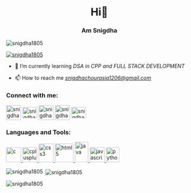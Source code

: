 <h1 align="center">Hi👋 </h1>
<h3 align="center">Am Snigdha</h3>

<p align="left"> <img
        src="https://komarev.com/ghpvc/?username=snigdha1805&label=Profile%20views&color=0e75b6&style=flat"
        alt="snigdha1805" /> </p>

<p align="left"> <a href="https://github.com/ryo-ma/github-profile-trophy"><img
            src="https://github-profile-trophy.vercel.app/?username=snigdhachourasia1805" alt="snigdha1805" /></a> </p>

- 🌱 I’m currently learning *DSA in CPP and FULL STACK DEVELOPMENT*

- 📫 How to reach me *snigdhachourasia1206@gmail.com*

<h3 align="left">Connect with me:</h3>
<p align="left">
    <a href="https://linkedin.com/in/snigdha chourasia" target="blank"><img align="center"
            src="https://cdn-icons-png.flaticon.com/512/174/174857.png" alt="snigdha chourasia" height="40"
            width="40" /></a>
    <a href="https://www.codechef.com/users/snigdha1206" target="blank"><img align="center"
            src="https://cdn.jsdelivr.net/npm/simple-icons@3.1.0/icons/codechef.svg" alt="snigdha1206" height="30"
            width="40" /></a>
    <a href="https://www.hackerrank.com/snigdha0026" target="blank"><img align="center"
            src="https://upload.wikimedia.org/wikipedia/commons/thumb/4/40/HackerRank_Icon-1000px.png/800px-HackerRank_Icon-1000px.png"
            alt="snigdha0026" height="40" width="40" /></a>
    <a href="https://www.leetcode.com/snigdha1206" target="blank"><img align="center"
            src="https://leetcode.com/static/images/LeetCode_logo_rvs.png" alt="snigdha1206" height="40"
            width="40" /></a>
    <a href="https://auth.geeksforgeeks.org/user/snigdhachourasia" target="blank"><img align="center"
            src="https://repository-images.githubusercontent.com/389729275/371ba38b-8a03-4bff-916c-c3fa5396ceda"
            alt="snigdhachourasia" height="30" width="40" /></a>
</p>

<h3 align="left">Languages and Tools:</h3>
<p align="left">
    <a href="https://www.cprogramming.com/" target="_blank" rel="noreferrer"> <img
            src="https://upload.wikimedia.org/wikipedia/commons/thumb/1/18/C_Programming_Language.svg/1200px-C_Programming_Language.svg.png" alt="c" width="40"
            height="40" /> </a> <a href="https://www.w3schools.com/cpp/" target="_blank" rel="noreferrer"> <img
            src="https://upload.wikimedia.org/wikipedia/commons/thumb/1/18/ISO_C%2B%2B_Logo.svg/1822px-ISO_C%2B%2B_Logo.svg.png"
            alt="cplusplus" width="40" height="40" /> </a> <a href="https://www.w3schools.com/css/" target="_blank"
        rel="noreferrer"> <img
            src="https://upload.wikimedia.org/wikipedia/commons/thumb/d/d5/CSS3_logo_and_wordmark.svg/1200px-CSS3_logo_and_wordmark.svg.png"
            alt="css3" width="40" height="50" /> </a> <a href="https://www.w3.org/html/" target="_blank"
        rel="noreferrer"> <img
            src="https://img.freepik.com/free-icon/html-5_318-674234.jpg"
            alt="html5" width="50" height="50" /> </a> <a href="https://www.java.com" target="_blank" rel="noreferrer">
        <img src="https://upload.wikimedia.org/wikipedia/en/thumb/3/30/Java_programming_language_logo.svg/800px-Java_programming_language_logo.svg.png" alt="java"
            width="36" height="55" /> </a> <a href="https://developer.mozilla.org/en-US/docs/Web/JavaScript"
        target="_blank" rel="noreferrer"> <img src="https://e7.pngegg.com/pngimages/602/440/png-clipart-javascript-open-logo-number-js-angle-text-thumbnail.png"
            alt="javascript" width="40" height="40" /> </a> <a href="https://www.python.org" target="_blank"
        rel="noreferrer"> <img src="https://upload.wikimedia.org/wikipedia/commons/thumb/c/c3/Python-logo-notext.svg/1869px-Python-logo-notext.svg.png"
            alt="python" width="36" height="40" /> </a>
</p>

<p><img align="left"
        src="https://github-readme-stats.vercel.app/api/top-langs?username=snigdhachourasia1805&show_icons=true&locale=en&layout=compact"
        alt="snigdha1805" /></p>

<p>&nbsp;<img align="center"
        src="https://github-readme-stats.vercel.app/api?username=snigdhachourasia1805&show_icons=true&locale=en"
        alt="snigdha1805" /></p>

<p><img align="center" src="https://github-readme-streak-stats.herokuapp.com/?user=snigdhachourasia1805&"
        alt="snigdha1805"   /></p>
